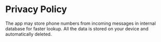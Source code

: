 # Privacy Policy

The app may store phone numbers from incoming messages in internal database for faster lookup. 
All the data is stored on your device and automatically deleted.
